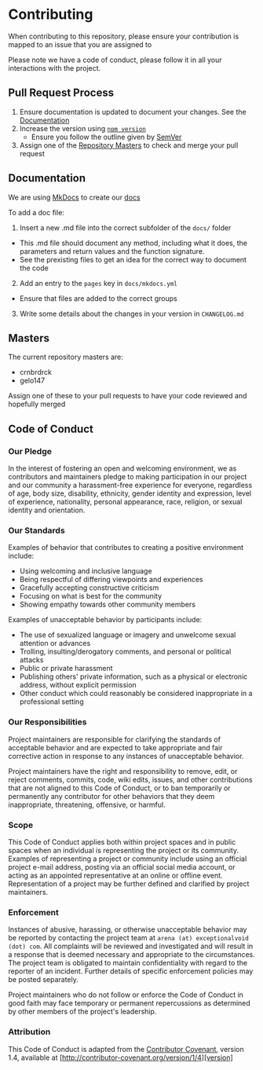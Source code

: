 # Contributing

When contributing to this repository, please ensure your contribution is mapped to an issue that you are assigned to 

Please note we have a code of conduct, please follow it in all your interactions with the project.

## Pull Request Process

1. Ensure documentation is updated to document your changes. See the [Documentation](#documentation)
2. Increase the version using [`npm version`](https://docs.npmjs.com/cli/version)
    - Ensure you follow the outline given by [SemVer](http://semver.org/)
3. Assign one of the [Repository Masters](#masters) to check and merge your pull request

## Documentation

We are using [MkDocs](http://www.mkdocs.org/) to create our [docs](https://docs.exceptionalvoid.com/Arena-Electron)

To add a doc file:

1. Insert a new .md file into the correct subfolder of the `docs/` folder
  - This .md file should document any method, including what it does, the parameters and return values and the function signature.
  - See the prexisting files to get an idea for the correct way to document the code
2. Add an entry to the `pages` key in `docs/mkdocs.yml`
  - Ensure that files are added to the correct groups
3. Write some details about the changes in your version in `CHANGELOG.md`
  
## Masters

The current repository masters are:

- crnbrdrck
- gelo147

Assign one of these to your pull requests to have your code reviewed and hopefully merged

## Code of Conduct

### Our Pledge

In the interest of fostering an open and welcoming environment, we as
contributors and maintainers pledge to making participation in our project and
our community a harassment-free experience for everyone, regardless of age, body
size, disability, ethnicity, gender identity and expression, level of experience,
nationality, personal appearance, race, religion, or sexual identity and
orientation.

### Our Standards

Examples of behavior that contributes to creating a positive environment
include:

* Using welcoming and inclusive language
* Being respectful of differing viewpoints and experiences
* Gracefully accepting constructive criticism
* Focusing on what is best for the community
* Showing empathy towards other community members

Examples of unacceptable behavior by participants include:

* The use of sexualized language or imagery and unwelcome sexual attention or
advances
* Trolling, insulting/derogatory comments, and personal or political attacks
* Public or private harassment
* Publishing others' private information, such as a physical or electronic
  address, without explicit permission
* Other conduct which could reasonably be considered inappropriate in a
  professional setting

### Our Responsibilities

Project maintainers are responsible for clarifying the standards of acceptable
behavior and are expected to take appropriate and fair corrective action in
response to any instances of unacceptable behavior.

Project maintainers have the right and responsibility to remove, edit, or
reject comments, commits, code, wiki edits, issues, and other contributions
that are not aligned to this Code of Conduct, or to ban temporarily or
permanently any contributor for other behaviors that they deem inappropriate,
threatening, offensive, or harmful.

### Scope

This Code of Conduct applies both within project spaces and in public spaces
when an individual is representing the project or its community. Examples of
representing a project or community include using an official project e-mail
address, posting via an official social media account, or acting as an appointed
representative at an online or offline event. Representation of a project may be
further defined and clarified by project maintainers.

### Enforcement

Instances of abusive, harassing, or otherwise unacceptable behavior may be
reported by contacting the project team at `arena (at) exceptionalvoid (dot) com`. All
complaints will be reviewed and investigated and will result in a response that
is deemed necessary and appropriate to the circumstances. The project team is
obligated to maintain confidentiality with regard to the reporter of an incident.
Further details of specific enforcement policies may be posted separately.

Project maintainers who do not follow or enforce the Code of Conduct in good
faith may face temporary or permanent repercussions as determined by other
members of the project's leadership.

### Attribution

This Code of Conduct is adapted from the [Contributor Covenant][homepage], version 1.4,
available at [http://contributor-covenant.org/version/1/4][version]

[homepage]: http://contributor-covenant.org
[version]: http://contributor-covenant.org/version/1/4/